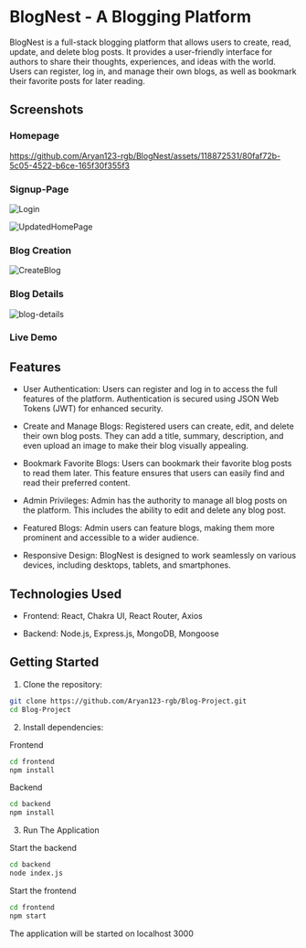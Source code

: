 # BlogNest - A Blogging Platform

BlogNest is a full-stack blogging platform that allows users to create, read, update, and delete blog posts. It provides a user-friendly interface for authors to share their thoughts, experiences, and ideas with the world. Users can register, log in, and manage their own blogs, as well as bookmark their favorite posts for later reading.

## Screenshots

### Homepage



https://github.com/Aryan123-rgb/BlogNest/assets/118872531/80faf72b-5c05-4522-b6ce-165f30f355f3



### Signup-Page

![Login](https://github.com/Aryan123-rgb/BlogNest/assets/118872531/17efeb0c-a32a-4fc5-ad64-03270fdbebc0)

![UpdatedHomePage](https://github.com/Aryan123-rgb/BlogNest/assets/118872531/c771d9f1-442e-44d8-b9d9-38889bc70f8e)


### Blog Creation

![CreateBlog](https://github.com/Aryan123-rgb/BlogNest/assets/118872531/c3e001b1-50a3-449d-a411-f1c67d4b0769)


### Blog Details

![blog-details](https://github.com/Aryan123-rgb/BlogNest/assets/118872531/0c9faa4c-5e8d-46e3-938d-ed895fa9172c)


### Live Demo




## Features

- User Authentication: Users can register and log in to access the full features of the platform. Authentication is secured using JSON Web Tokens (JWT) for enhanced security.

- Create and Manage Blogs: Registered users can create, edit, and delete their own blog posts. They can add a title, summary, description, and even upload an image to make their blog visually appealing.

- Bookmark Favorite Blogs: Users can bookmark their favorite blog posts to read them later. This feature ensures that users can easily find and read their preferred content.

- Admin Privileges: Admin has the authority to manage all blog posts on the platform. This includes the ability to edit and delete any blog post.

- Featured Blogs: Admin users can feature blogs, making them more prominent and accessible to a wider audience.

- Responsive Design: BlogNest is designed to work seamlessly on various devices, including desktops, tablets, and smartphones.

## Technologies Used

- Frontend: React, Chakra UI, React Router, Axios

- Backend: Node.js, Express.js, MongoDB, Mongoose

## Getting Started

1. Clone the repository:

```bash
git clone https://github.com/Aryan123-rgb/Blog-Project.git
cd Blog-Project
```
2. Install dependencies:

Frontend
```bash
cd frontend
npm install
```

Backend
```bash
cd backend
npm install
```

3. Run The Application

Start the backend
```bash
cd backend
node index.js
```

Start the frontend
```bash
cd frontend
npm start
```

The application will be started on localhost 3000
